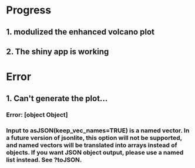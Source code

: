 # Progress
## 1. modulized the enhanced volcano plot
## 2. The shiny app is working
# Error
## 1. Can't generate the plot...
### Error: [object Object]
### Input to asJSON(keep_vec_names=TRUE) is a named vector. In a future version of jsonlite, this option will not be supported, and named vectors will be translated into arrays instead of objects. If you want JSON object output, please use a named list instead. See ?toJSON.